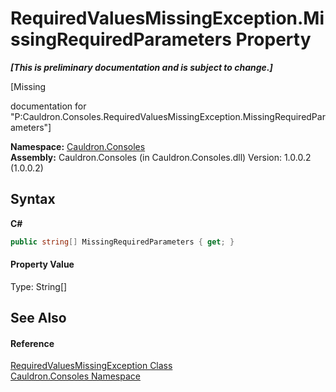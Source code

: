 # RequiredValuesMissingException.MissingRequiredParameters Property 
 _**\[This is preliminary documentation and is subject to change.\]**_

\[Missing <summary> documentation for "P:Cauldron.Consoles.RequiredValuesMissingException.MissingRequiredParameters"\]

**Namespace:**&nbsp;<a href="N_Cauldron_Consoles">Cauldron.Consoles</a><br />**Assembly:**&nbsp;Cauldron.Consoles (in Cauldron.Consoles.dll) Version: 1.0.0.2 (1.0.0.2)

## Syntax

**C#**<br />
``` C#
public string[] MissingRequiredParameters { get; }
```


#### Property Value
Type: String[]

## See Also


#### Reference
<a href="T_Cauldron_Consoles_RequiredValuesMissingException">RequiredValuesMissingException Class</a><br /><a href="N_Cauldron_Consoles">Cauldron.Consoles Namespace</a><br />